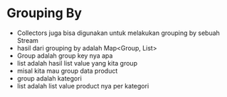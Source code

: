 # Grouping By

- Collectors juga bisa digunakan untuk melakukan grouping by sebuah Stream 
- hasil dari grouping by adalah Map<Group, List<Value>>
- Group adalah group key nya apa 
- list adalah hasil list value yang kita group 
- misal kita mau group data product 
- group adalah kategori 
- list adalah list value product nya per kategori